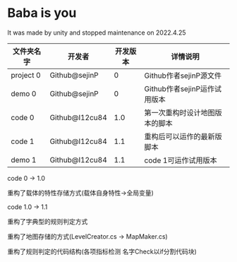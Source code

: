 # Baba is you

It was made by unity and stopped maintenance on 2022.4.25

| 文件夹名字       | 开发者        | 开发版本 | 详情说明                         |
| ---------------- | ------------- | -------- | -------------------------------- |
| project 0           | Github@sejinP | 0        | Github作者sejinP源文件           |
| demo 0   | Github@sejinP | 0        | Github作者sejinP运作试用版本     |
| code 0        | Github@I12cu84    | 1.0      | 第一次重构时设计地图版本的脚本   |
| code 1         | Github@I12cu84    | 1.1      | 重构后可以运作的最新版脚本       |
| demo 1 | Github@I12cu84    | 1.1      | code 1可运作试用版本 |

code 0 -> 1.0

重构了载体的特性存储方式(载体自身特性->全局变量)

code 1.0 -> 1.1

重构了字典型的规则判定方式

重构了地图存储的方式(LevelCreator.cs -> MapMaker.cs)

重构了规则判定的代码结构(各项指标检测 名字Check以if分割代码块)

